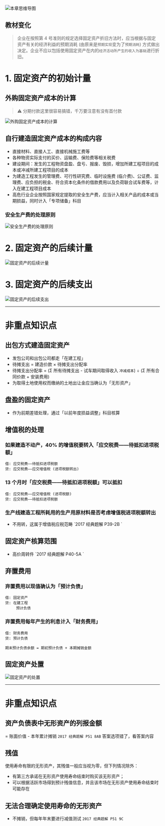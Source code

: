 ![][image-1]
## 教材变化
> 企业在按照第 4 号准则的规定选择固定资产折旧方法时，应当根据与固定资产有关的经济利益的预期消耗 (由原来是`预期实现`变为了`预期消耗`) 方式做出决定。企业不应以包括使用固定资产在内的`经济活动所产生的收入为基础`进行折旧。

# 1. 固定资产的初始计量
## 外购固定资产成本的计算
> ⚠️ 分期付款这里很容易搞错，千万要注意有没有首付款

![][image-2]

## 自行建造固定资产成本的构成内容
- 直接材料、直接人工、直接机械施工费等
- 各种物资实际支付的买价、运输费、保险费等相关税费
- 建设期间：发生的工程物资盘盈、盘亏、报废、毁损，增加所建工程项目的成本或冲减所建工程项目的成本
- 为建造工程发生的管理费、可行性研究费、临时设施费 (临介费)、公证费、监理费、应负担的税金、符合资本化条件的借款费用以及负荷联合试车费等，计入在建工程项目成本
- 高危行业企业按照国家规定提取的安全生产费，应当计入相关产品的成本或当期损益，同时计入「专项储备」科目

### 安全生产费的处理原则
![][image-3]

# 2. 固定资产的后续计量
![][image-4]

# 3. 固定资产的后续支出
![][image-5]

---- 
# 非重点知识点
## 出包方式建造固定资产
- 发包公司和出包公司都走「在建工程」
- 待摊支出 = 建造价款 × 待摊支出分配率
- 待摊支出分配率 = (Σ 所有待摊支出 - 试车期间取得收入 `冲减成本`) ÷ (Σ 所有合同价款 + 安装费用)
- 为取得土地使用权而缴纳的土地出让金应当确认为「无形资产」

## 盘盈的固定资产
- 作为前期差错处理，通过「以前年度损益调整」科目核算

## 增值税的处理
### 如果建造不动产，40% 的增值税要转入「应交税费——待抵扣进项税额」
	借: 应交税费——待抵扣进项税额
	贷: 应交税费——应交增值税 (进项税额转出) 

### 13 个月时「应交税费——待抵扣进项税额」可以抵扣
	借: 应交税费——应交增值税 (进项税额) 
	贷: 应交税费——待抵扣进项税额

### 生产线建造工程所耗用的生产用原材料是否考虑增值税进项税额转出
- 不用转，这属于增值税应税范畴 \`2017 经典题解 P39-2B
	\`
## 固定资产核算范围
- 高价周转件 \`2017 经典题解 P40-5A
	\`
## 弃置费用
### 弃置费用以现值确认为「预计负债」
	借: 固定资产
	贷: 在建工程
	     预计负债

### 弃置费用每年产生的利息计入「财务费用」
	借: 财务费用
	贷: 预计负债
	
	期末预计负债余额 = 期初预计负债 + 本期摊销金额

## 固定资产处置
![][image-6]

---- 
# 非重点知识点
## 资产负债表中无形资产的列报金额
= 账面价值 - 本年累计摊销 `2017 经典题解 P51 8AB` 答案选项错了，看答案内容

## 残值
使用寿命有限的无形资产，其残值一般应当视为零，但下列情况除外： 
- 有第三方承诺在无形资产使用寿命结束时购买该无形资产；
- 可以根据活跃市场得到预计残值信息，并且该市场在无形资产使用寿命结束时可能存在

## 无法合理确定使用寿命的无形资产
- 不摊销，但每年年末要进行减值测试 `2017 经典题解 P51 9C`


[image-1]:	http://pic.yupoo.com/jean0326/HgzKNaWp/JKHqL.jpg "本章思维导图"
[image-2]:	http://pic.yupoo.com/jean0326/Hh2qQjPo/14BuDs.png "外购固定资产成本的计算"
[image-3]:	http://pic.yupoo.com/jean0326/HgATmHlx/DFKTT.png "安全生产费的处理原则"
[image-4]:	http://pic.yupoo.com/jean0326/HgAobiRA/IZrfL.png "固定资产的后续计量"
[image-5]:	http://pic.yupoo.com/jean0326/HgBGeFqV/14jrXy.png "固定资产的后续支出"
[image-6]:	http://pic.yupoo.com/jean0326/HgGKmux6/H4odU.png "固定资产的处置"